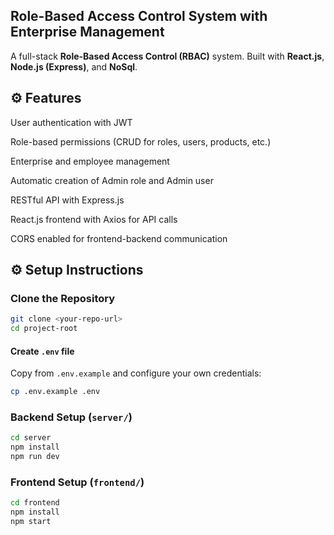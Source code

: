 ## Role-Based Access Control System with Enterprise Management

A full-stack **Role-Based Access Control (RBAC)** system. 
Built with **React.js**, **Node.js (Express)**, and **NoSql**.

##  ⚙️ Features

User authentication with JWT

Role-based permissions (CRUD for roles, users, products, etc.)

Enterprise and employee management

Automatic creation of Admin role and Admin user

RESTful API with Express.js

React.js frontend with Axios for API calls

CORS enabled for frontend-backend communication

## ⚙️ Setup Instructions

### Clone the Repository
```bash
git clone <your-repo-url>
cd project-root
```

#### Create `.env` file
Copy from `.env.example` and configure your own credentials:
```bash
cp .env.example .env
```

### Backend Setup (`server/`)
```bash
cd server
npm install
npm run dev
```

### Frontend Setup (`frontend/`)
```bash
cd frontend
npm install
npm start
```
